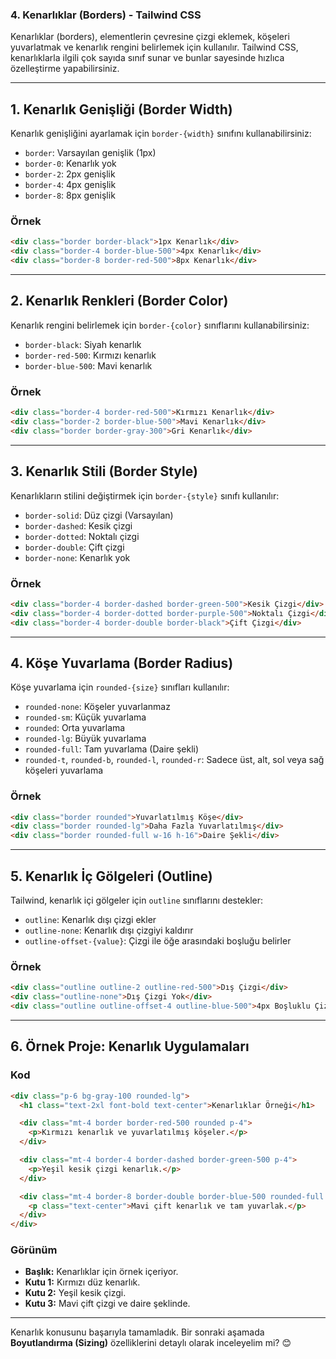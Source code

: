 ### **4. Kenarlıklar (Borders) - Tailwind CSS**

Kenarlıklar (borders), elementlerin çevresine çizgi eklemek, köşeleri yuvarlatmak ve kenarlık rengini belirlemek için kullanılır. Tailwind CSS, kenarlıklarla ilgili çok sayıda sınıf sunar ve bunlar sayesinde hızlıca özelleştirme yapabilirsiniz.

---

## **1. Kenarlık Genişliği (Border Width)**

Kenarlık genişliğini ayarlamak için `border-{width}` sınıfını kullanabilirsiniz:
- `border`: Varsayılan genişlik (1px)
- `border-0`: Kenarlık yok
- `border-2`: 2px genişlik
- `border-4`: 4px genişlik
- `border-8`: 8px genişlik

### **Örnek**
```html
<div class="border border-black">1px Kenarlık</div>
<div class="border-4 border-blue-500">4px Kenarlık</div>
<div class="border-8 border-red-500">8px Kenarlık</div>
```

---

## **2. Kenarlık Renkleri (Border Color)**

Kenarlık rengini belirlemek için `border-{color}` sınıflarını kullanabilirsiniz:
- `border-black`: Siyah kenarlık
- `border-red-500`: Kırmızı kenarlık
- `border-blue-500`: Mavi kenarlık

### **Örnek**
```html
<div class="border-4 border-red-500">Kırmızı Kenarlık</div>
<div class="border-2 border-blue-500">Mavi Kenarlık</div>
<div class="border border-gray-300">Gri Kenarlık</div>
```

---

## **3. Kenarlık Stili (Border Style)**

Kenarlıkların stilini değiştirmek için `border-{style}` sınıfı kullanılır:
- `border-solid`: Düz çizgi (Varsayılan)
- `border-dashed`: Kesik çizgi
- `border-dotted`: Noktalı çizgi
- `border-double`: Çift çizgi
- `border-none`: Kenarlık yok

### **Örnek**
```html
<div class="border-4 border-dashed border-green-500">Kesik Çizgi</div>
<div class="border-4 border-dotted border-purple-500">Noktalı Çizgi</div>
<div class="border-4 border-double border-black">Çift Çizgi</div>
```

---

## **4. Köşe Yuvarlama (Border Radius)**

Köşe yuvarlama için `rounded-{size}` sınıfları kullanılır:
- `rounded-none`: Köşeler yuvarlanmaz
- `rounded-sm`: Küçük yuvarlama
- `rounded`: Orta yuvarlama
- `rounded-lg`: Büyük yuvarlama
- `rounded-full`: Tam yuvarlama (Daire şekli)
- `rounded-t`, `rounded-b`, `rounded-l`, `rounded-r`: Sadece üst, alt, sol veya sağ köşeleri yuvarlama

### **Örnek**
```html
<div class="border rounded">Yuvarlatılmış Köşe</div>
<div class="border rounded-lg">Daha Fazla Yuvarlatılmış</div>
<div class="border rounded-full w-16 h-16">Daire Şekli</div>
```

---

## **5. Kenarlık İç Gölgeleri (Outline)**

Tailwind, kenarlık içi gölgeler için `outline` sınıflarını destekler:
- `outline`: Kenarlık dışı çizgi ekler
- `outline-none`: Kenarlık dışı çizgiyi kaldırır
- `outline-offset-{value}`: Çizgi ile öğe arasındaki boşluğu belirler

### **Örnek**
```html
<div class="outline outline-2 outline-red-500">Dış Çizgi</div>
<div class="outline-none">Dış Çizgi Yok</div>
<div class="outline outline-offset-4 outline-blue-500">4px Boşluklu Çizgi</div>
```

---

## **6. Örnek Proje: Kenarlık Uygulamaları**

### **Kod**
```html
<div class="p-6 bg-gray-100 rounded-lg">
  <h1 class="text-2xl font-bold text-center">Kenarlıklar Örneği</h1>

  <div class="mt-4 border border-red-500 rounded p-4">
    <p>Kırmızı kenarlık ve yuvarlatılmış köşeler.</p>
  </div>

  <div class="mt-4 border-4 border-dashed border-green-500 p-4">
    <p>Yeşil kesik çizgi kenarlık.</p>
  </div>

  <div class="mt-4 border-8 border-double border-blue-500 rounded-full p-6">
    <p class="text-center">Mavi çift kenarlık ve tam yuvarlak.</p>
  </div>
</div>
```

### **Görünüm**
- **Başlık:** Kenarlıklar için örnek içeriyor.
- **Kutu 1:** Kırmızı düz kenarlık.
- **Kutu 2:** Yeşil kesik çizgi.
- **Kutu 3:** Mavi çift çizgi ve daire şeklinde.

---

Kenarlık konusunu başarıyla tamamladık. Bir sonraki aşamada **Boyutlandırma (Sizing)** özelliklerini detaylı olarak inceleyelim mi? 😊